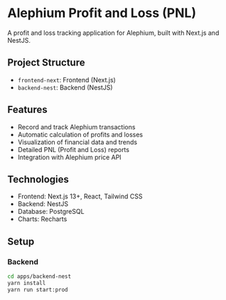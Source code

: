 # Alephium Profit and Loss (PNL)

A profit and loss tracking application for Alephium, built with Next.js and NestJS.

## Project Structure

- `frontend-next`: Frontend (Next.js)
- `backend-nest`: Backend (NestJS)

## Features

- Record and track Alephium transactions
- Automatic calculation of profits and losses
- Visualization of financial data and trends
- Detailed PNL (Profit and Loss) reports
- Integration with Alephium price API

## Technologies

- Frontend: Next.js 13+, React, Tailwind CSS
- Backend: NestJS
- Database: PostgreSQL
- Charts: Recharts

## Setup

### Backend

```bash
cd apps/backend-nest
yarn install
yarn run start:prod
```
